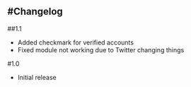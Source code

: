 #Changelog
---
##1.1
- Added checkmark for verified accounts
- Fixed module not working due to Twitter changing things

#1.0
- Initial release